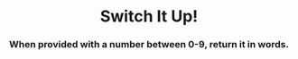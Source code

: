 <div align = "center">

# Switch It Up!

</div>

<div align = "center">

<h3>When provided with a number between 0-9, return it in words.</h3>

</div>
